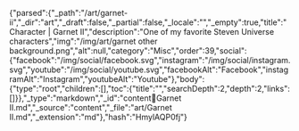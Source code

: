 {"parsed":{"_path":"/art/garnet-ii","_dir":"art","_draft":false,"_partial":false,"_locale":"","_empty":true,"title":"Character | Garnet II","description":"One of my favorite Steven Universe characters","img":"/img/art/garnet other background.png","alt":null,"category":"Misc","order":39,"social":{"facebook":"/img/social/facebook.svg","instagram":"/img/social/instagram.svg","youtube":"/img/social/youtube.svg","facebookAlt":"Facebook","instagramAlt":"Instagram","youtubeAlt":"Youtube"},"body":{"type":"root","children":[],"toc":{"title":"","searchDepth":2,"depth":2,"links":[]}},"_type":"markdown","_id":"content:art:Garnet II.md","_source":"content","_file":"art/Garnet II.md","_extension":"md"},"hash":"HmylAQP0fj"}